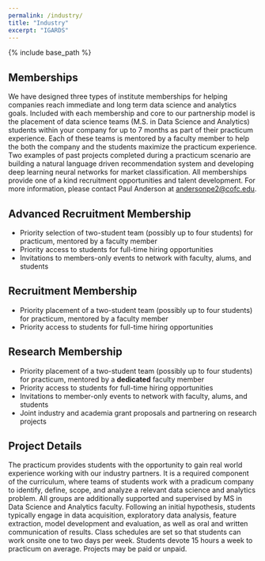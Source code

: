 ```yaml
---
permalink: /industry/
title: "Industry"
excerpt: "IGARDS"
---
```


{% include base_path %}

## Memberships
We have designed three types of institute memberships for helping companies reach immediate and long term data science and analytics goals. 
Included with each membership and core to our partnership model is the placement of data science teams (M.S. in Data Science and Analytics)
students within your company for up to 7 months as part of their practicum experience. Each of these teams is mentored by a faculty member to
help the both the company and the students maximize the practicum experience. Two examples of past projects completed during a practicum scenario
are building a natural language driven recommendation system and developing deep learning neural networks for market classification. All memberships
provide one of a kind recruitment opportunities and talent development. For more information, please contact Paul Anderson at 
<a href="mailto:andersonpe2@cofc.edu" target="_top">andersonpe2@cofc.edu</a>.

## Advanced Recruitment Membership
* Priority selection of two-student team (possibly up to four students) for practicum, mentored by a faculty member
* Priority access to students for full-time hiring opportunities
* Invitations to members-only events to network with faculty, alums, and students

## Recruitment Membership
* Priority placement of a two-student team (possibly up to four students) for practicum, mentored by a faculty member
* Priority access to students for full-time hiring opportunities

## Research Membership
* Priority placement of a two-student team (possibly up to four students) for practicum, mentored by a <b>dedicated</b> faculty member
* Priority access to students for full-time hiring opportunities
* Invitations to member-only events to network with faculty, alums, and students
* Joint industry and academia grant proposals and partnering on research projects

## Project Details
The practicum provides students with the opportunity to gain real world experience working with our industry partners. It is a required component of the curriculum, where teams of students work with a pradicum company to identify, define, scope, and analyze a relevant data science and analytics problem. All groups are additionally supported and supervised by MS in Data Science and Analytics faculty.  Following an initial hypothesis, students typically engage in data acquisition, exploratory data analysis, feature extraction, model development and evaluation, as well as oral and written communication of results. Class schedules are set so that students can work onsite one to two days per week. Students devote 15 hours a week to practicum on average. Projects may be paid or unpaid.


